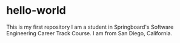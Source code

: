 # hello-world
This is my first repository
I am a student in Springboard's Software Engineering Career Track Course. I am from San Diego, California.
